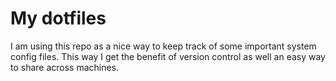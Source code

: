 # My dotfiles

I am using this repo as a nice way to keep track of some important system config files.
This way I get the benefit of version control as well an easy way to share across machines.

